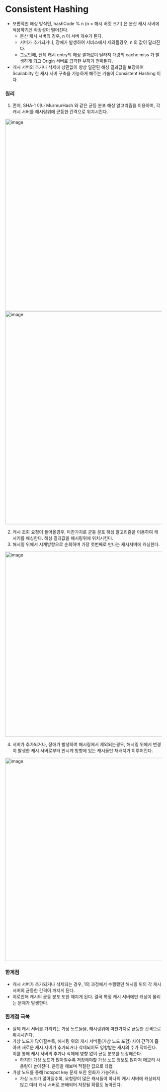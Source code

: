 # Consistent Hashing
* 보편적인 해싱 방식인, hashCode % n (n = 해시 버킷 크기) 은 분산 캐시 서버에 적용하기엔 확장성이 떨어진다.
  * 분산 캐시 서버의 경우, n 이 서버 개수가 된다.
  * 서버가 추가되거나, 장애가 발생하여 서비스에서 제외될경우, n 의 값이 달라진다.
  * 그로인해, 전체 캐시 entry의 해싱 결과값이 달라져 대량의 cache miss 가 발생하게 되고 Origin 서버로 급격한 부하가 전파된다.
* 캐시 서버의 추가나 삭제에 상관없이 항상 일관된 해싱 결과값을 보장하여 Scailabilty 한 캐시 서버 구축을 가능하게 해주는 기술이 Consistent Hashing 이다.

### 원리
1. 먼저, SHA-1 이나 MurmurHash 와 같은 균등 분포 해싱 알고리즘을 이용하여, 각 캐시 서버를 해시링위에 균등한 간격으로 위치시킨다.

<img width="618" alt="image" src="https://github.com/JisooOh94/study/assets/48702893/97b80e4b-d2be-4b10-81d6-414150901607">

<img width="685" alt="image" src="https://github.com/JisooOh94/study/assets/48702893/d3f43301-b3a5-45f1-8a53-31b241411169">

2. 캐시 조회 요청이 들어올경우, 마찬가지로 균등 분포 해싱 알고리즘을 이용하여 캐시키를 해싱한다. 해싱 결과값을 해시링위에 위치시킨다.
3. 해시링 위에서 시계방향으로 순회하며 가장 첫번째로 만나는 캐시서버에 캐싱한다.

<img width="595" alt="image" src="https://github.com/JisooOh94/study/assets/48702893/4c22dd20-469a-4893-b7cb-ea2526f8b220">

4. 서버가 추가되거나, 장애가 발생하여 해시링에서 제외되는경우, 해시링 위에서 변경이 발생한 캐시 서버로부터 반시계 방향에 있는 캐시들만 재배치가 이루어진다.

<img width="653" alt="image" src="https://github.com/JisooOh94/study/assets/48702893/ef5cfe86-0034-4771-b3d0-3bbc729bb700">

### 한계점
* 캐시 서버가 추가되거나 삭제되는 경우, 1의 과정에서 수행했던 해시링 위의 각 캐시 서버의 균등한 간격이 깨지게 된다.
* 이로인해 캐시의 균등 분포 또한 깨지게 된다. 결국 특정 캐시 서버에만 캐싱이 몰리는 문제가 발생한다.

### 한계점 극복
* 실제 캐시 서버를 가리키는 가상 노드들을, 해시링위에 마찬가지로 균등한 간격으로 위치시킨다.
* 가상 노드가 많아질수록, 해시링 위의 캐시 서버들(가상 노드 포함) 사이 간격이 좁아져 새로운 캐시 서버가 추가되거나 삭제되어도 영향받는 캐시의 수가 작아진다. 이를 통해 캐시 서버의 추가나 삭제에 영향 없이 균등 분포를 보장해준다.
  * 하지만 가상 노드가 많아질수록 저장해야할 가상 노드 정보도 많아져 메모리 사용량이 높아진다. 운영을 해보며 적절한 값으로 타협
* 가상 노드를 통해 hotspot key 문제 또한 완화가 가능하다.
  * 가상 노드가 많아질수록, 요청량이 많은 캐시들이 하나의 캐시 서버에 캐싱되지 않고 여러 캐시 서버로 분배되어 저장될 확률도 높아진다.
